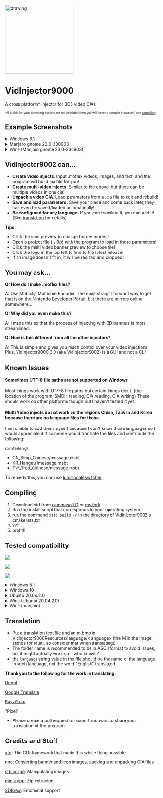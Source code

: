 <img src="https://github.com/FoofooTheGuy/VidInjector9000/assets/32585652/c6dddd9b-dfa7-4560-a7f6-2b478a97b6be" alt="drawing" width="225"/>

# VidInjector9000
A cross platform* injector for 3DS video CIAs

<sup><sup>*If builds for your operating system are not provided then you will have to compile it yourself, see [compiling](https://github.com/FoofooTheGuy/VidInjector9000#compiling).<sup><sup>

## Example Screenshots
<details>
<summary>Windows 8.1</summary>

### Light Mode
![light](https://github.com/FoofooTheGuy/VidInjector9000/assets/32585652/2e9f0305-65b4-4183-93a5-22dd2d0705d5)

### Dark Mode
![dark](https://github.com/FoofooTheGuy/VidInjector9000/assets/32585652/7774cb6a-b5f1-458a-8d04-ebce25f92cbf)
</details>

<details>
<summary>Manjaro gnome 23.0-230903</summary>

### Light Mode
![manjaro white](https://github.com/FoofooTheGuy/VidInjector9000/assets/32585652/5981cedb-e2a4-4f85-a71f-bdd07d58110a)

### Dark Mode
![manjaro black](https://github.com/FoofooTheGuy/VidInjector9000/assets/32585652/5ddfeda4-86f0-4fbc-b660-4d5821c32fdd)
</details>

<details>
<summary>Wine (Manjaro gnome 23.0-230903)</summary>

### Light Mode
![wine white](https://github.com/FoofooTheGuy/VidInjector9000/assets/32585652/c74ac568-cef4-4ad6-9065-1efd1e8a3566)

### Dark Mode
![wine black](https://github.com/FoofooTheGuy/VidInjector9000/assets/32585652/065a2f42-1040-41e4-a6cd-e4bd06b7edcb)
</details>

VidInjector9002 can...
--

- **Create video injects.** Input .moflex videos, images, and text, and the program will build cia file for you!
- **Create multi-video injects.** Similar to the above, but there can be multiple videos in one cia!
- **Unpack a video CIA.** Load parameters from a .cia file to edit and rebuild!
- **Save and load parameters.** Save your place and come back later, they can even be saved/loaded automatically!
- **Be configured for any language.** If you can translate it, you can add it! (See [translation](https://github.com/FoofooTheGuy/VidInjector9000#translation) for details)

**Tips:**

- Click the icon preview to change border modes!
- Open a project file (.vi9p) with the program to load in those parameters!
- Click the multi video banner preview to choose file!
- Click the logo in the top left to find to the latest release!
- If an image doesn't fit in, it will be resized and cropped!

You may ask...
--

**Q: How do I make .moflex files?**

A: Use Mobiclip Multicore Encoder. The most straight forward way to get that is on the Nintendo Developer Portal, but there are mirrors online somewhere...

**Q: Why did you even make this?**

A: I made this so that the process of injecting with 3D banners is more streamlined.

**Q: How is this different from all the other injectors?**

A: This is simple and gives you much control over your video injections. Plus, VidInjector9000 3.0 (aka VidInjector9002) is a GUI and not a CLI!

Known Issues
--
#### Sometimes UTF-8 file paths are not supported on Windows
Most things work with UTF-8 file paths but certain things don't. (the location of the program, SMDH reading, CIA reading, CIA writing) These should work on other platforms though but I haven't tested it yet

#### Multi Video injects do not work on the regions China, Taiwan and Korea because there are no language files for those.
I am unable to add them myself because I don't know those languages so I would appreciate it if someone would translate the files and contribute the following:

romfs/lang/
- CN_Simp_Chinese/message.msbt
- KR_Hangeul/message.msbt
- TW_Trad_Chinese/message.msbt

To remedy this, you can use [lumalocaleswitcher](https://github.com/Possum/LumaLocaleSwitcher/releases/latest).

Compiling
--
1. Download xtd from [gammasoft71](https://github.com/gammasoft71/xtd) or [my fork](https://github.com/FoofooTheGuy/xtd)
2. Run the install script that corresponds to your operating system
3. run the command `xtdc build -r` in the directory of Vidinjector9002's cmakelists.txt
4. ???
5. profit!!

Tested compatibility
--
![](https://img.shields.io/badge/Fully%20works%20as%20expected-008000)

![](https://img.shields.io/badge/Some%20functionality%20is%20broken-FFA500)

![](https://img.shields.io/badge/Does%20not%20work-B22222)

<details>
<summary>Windows 8.1</summary>

![](https://img.shields.io/badge/xtd_0.1.1--beta-008000)

![](https://img.shields.io/badge/xtd_nightly-B22222)

Notes: The window is unstable.
</details>

<details>
<summary>Windows 10</summary>

![](https://img.shields.io/badge/xtd_0.1.1--beta-008000)

![](https://img.shields.io/badge/xtd_nightly-008000)

</details>

<details>
<summary>Ubuntu 20.04.2.0</summary>

![](https://img.shields.io/badge/xtd_0.1.1--beta-FFA500)

Notes: Everything works except async (building and extracting CIA)

![](https://img.shields.io/badge/xtd_nightly-008000)

</details>

<details>
<summary>Wine (Ubuntu 20.04.2.0)</summary>

![](https://img.shields.io/badge/xtd_0.1.1--beta-FFA500)

Unicode characters like in Japanese text do not appear on the form.
</details>

<details>
<summary>Wine (manjaro)</summary>

![](https://img.shields.io/badge/xtd_0.1.1--beta-FFA500)

Unicode characters like in Japanese text do not appear on the form.
</details>

Translation
--
- Put a translation text file and an m.bmp in Vidinjector9000Resources/language/\<language>
(the M in the image stands for Multi, so consider that when translating!)
- The folder name is recommended to be in ASCII format to avoid issues, but it might actually work so... who knows?
- the `language` string value in the file should be the name of the language in such language, not the word "English" translated

**Thank you to the following for the work in translating:**

[Deepl](https://www.deepl.com/translator)

[Google Translate](https://translate.google.com/)

[Rayz0rum](https://github.com/Spider-Sonic)

"Pixel"

- Please create a pull request or issue if you want to share your translation of the program.

Credits and Stuff
--
[xtd](https://github.com/gammasoft71/xtd): The GUI framework that made this whole thing possible

[nnc](https://github.com/MyPasswordIsWeak/nnc): Converting banner and icon images, packing and unpacking CIA files

[stb image](https://github.com/nothings/stb): Manipulating images

[miniz cpp](https://github.com/tfussell/miniz-cpp): Zip extracion

[3DBrew](https://www.3dbrew.org/): Emotional support
